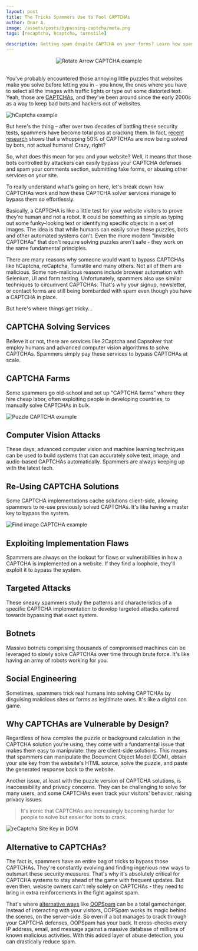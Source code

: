 ```yaml
---
layout: post
title: The Tricks Spammers Use to Fool CAPTCHAs
author: Onar A.
image: /assets/posts/bypassing-captcha/meta.png
tags: [recaptcha, hcaptcha, turnstile]

description: Getting spam despite CAPTCHA on your forms? Learn how spammers get around it and what you can do?
---
```


<center>
<img loading="lazy"  alt="Rotate Arrow CAPTCHA example" src="/blog/assets/posts/bypassing-captcha/rotateArrow.png">
</center>
<br>

You've probably encountered those annoying little puzzles that websites make you solve before letting you in – you know, the ones where you have to select all the images with traffic lights or type out some distorted text. Yeah, those are [CAPTCHAs](https://www.oopspam.com/blog/ways-to-stop-spam#captcha-solve-an-interactive-problem), and they've been around since the early 2000s as a way to keep bad bots and hackers out of websites.

![hCaptcha example](/blog/assets/posts/bypassing-captcha/hCaptcha.png "hCaptcha example")

But here's the thing – after over two decades of battling these security tests, spammers have become total pros at cracking them. In fact, [recent research](https://www.wired.co.uk/article/google-captcha-recaptcha) shows that a whopping 50% of CAPTCHAs are now being solved by bots, not actual humans! Crazy, right?

So, what does this mean for you and your website? Well, it means that those bots controlled by attackers can easily bypass your CAPTCHA defenses and spam your comments section, submitting fake forms, or abusing other services on your site.

To really understand what's going on here, let's break down how CAPTCHAs work and how these CAPTCHA solver services manage to bypass them so effortlessly.

Basically, a CAPTCHA is like a little test for your website visitors to prove they're human and not a robot. It could be something as simple as typing out some funky-looking text or identifying specific objects in a set of images. The idea is that while humans can easily solve these puzzles, bots and other automated systems can't. Even the more modern "Invisible CAPTCHAs" that don't require solving puzzles aren't safe - they work on the same fundamental principles.

There are many reasons why someone would want to bypass CAPTCHAs like hCaptcha, reCaptcha, Turnstile and many others. Not all of them are malicious. Some non-malicious reasons include browser automation with Selenium, UI and form testing. Unfortunately, spammers also use similar techniques to circumvent CAPTCHAs. That's why your signup, newsletter, or contact forms are still being bombarded with spam even though you have a CAPTCHA in place.

But here's where things get tricky...

## CAPTCHA Solving Services

Believe it or not, there are services like 2Captcha and Capsolver that employ humans and advanced computer vision algorithms to solve CAPTCHAs. Spammers simply pay these services to bypass CAPTCHAs at scale.

## CAPTCHA Farms

Some spammers go old-school and set up "CAPTCHA farms" where they hire cheap labor, often exploiting people in developing countries, to manually solve CAPTCHAs in bulk.

![Puzzle CAPTCHA example](/blog/assets/posts/bypassing-captcha/puzzle.png "Puzzle CAPTCHA example")

## Computer Vision Attacks

These days, advanced computer vision and machine learning techniques can be used to build systems that can accurately solve text, image, and audio-based CAPTCHAs automatically. Spammers are always keeping up with the latest tech.

## Re-Using CAPTCHA Solutions

Some CAPTCHA implementations cache solutions client-side, allowing spammers to re-use previously solved CAPTCHAs. It's like having a master key to bypass the system.

![Find image CAPTCHA example](/blog/assets/posts/bypassing-captcha/findImage.png "Find image CAPTCHA example")

## Exploiting Implementation Flaws

Spammers are always on the lookout for flaws or vulnerabilities in how a CAPTCHA is implemented on a website. If they find a loophole, they'll exploit it to bypass the system.

## Targeted Attacks

These sneaky spammers study the patterns and characteristics of a specific CAPTCHA implementation to develop targeted attacks catered towards bypassing that exact system.

## Botnets

Massive botnets comprising thousands of compromised machines can be leveraged to slowly solve CAPTCHAs over time through brute force. It's like having an army of robots working for you.

## Social Engineering

Sometimes, spammers trick real humans into solving CAPTCHAs by disguising malicious sites or forms as legitimate ones. It's like a digital con game.

## Why CAPTCHAs are Vulnerable by Design?

Regardless of how complex the puzzle or background calculation in the CAPTCHA solution you're using, they come with a fundamental issue that makes them easy to manipulate: they are client-side solutions. This means that spammers can manipulate the Document Object Model (DOM), obtain your site key from the website's HTML source, solve the puzzle, and paste the generated response back to the website.

Another issue, at least with the puzzle version of CAPTCHA solutions, is inaccessibility and privacy concerns. They can be challenging to solve for many users, and some CAPTCHAs even track your visitors' behavior, raising privacy issues.

> It's ironic that CAPTCHAs are increasingly becoming harder for people to solve but easier for bots to crack.

![reCaptcha Site Key in DOM](/blog/assets/posts/bypassing-captcha/recaptcha-sitekey.png "reCaptcha Site Key in DOM")

## Alternative to CAPTCHAs?

The fact is, spammers have an entire bag of tricks to bypass those CAPTCHAs. They're constantly evolving and finding ingenious new ways to outsmart these security measures. That's why it's absolutely critical for CAPTCHA systems to stay ahead of the game with frequent updates. But even then, website owners can't rely solely on CAPTCHAs - they need to bring in extra reinforcements in the fight against spam.

That's where [alternative ways](https://www.oopspam.com/blog/ways-to-stop-spam) like [OOPSpam](https://www.oopspam.com/) can be a total gamechanger. Instead of interacting with your visitors, OOPSpam works its magic behind the scenes, on the server-side. So even if a bot manages to crack through your CAPTCHA defenses, OOPSpam has your back. It cross-checks every IP address, email, and message against a massive database of millions of known malicious activities. With this added layer of abuse detection, you can drastically reduce spam.